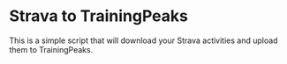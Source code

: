 # Strava to TrainingPeaks

This is a simple script that will download your Strava activities and upload them to TrainingPeaks.
